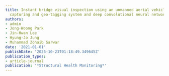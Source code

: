 ```yaml
---
title: Instant bridge visual inspection using an unmanned aerial vehicle by image
  capturing and geo-tagging system and deep convolutional neural network
authors:
- admin
- Jong-Woong Park
- Jin-Hwan Lee
- Hyung-Jo Jung
- Muhammad Zohaib Sarwar
date: '2021-01-01'
publishDate: '2025-10-23T01:18:49.349645Z'
publication_types:
- article-journal
publication: '*Structural Health Monitoring*'
---
```

